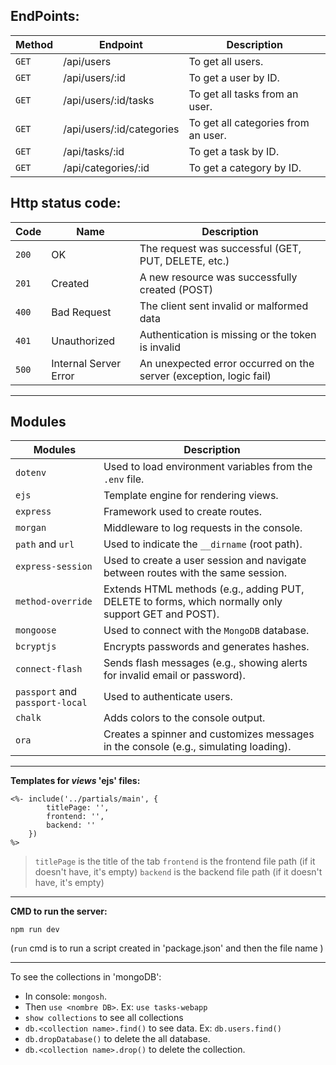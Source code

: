 ## **EndPoints:**
| Method | Endpoint         | Description                                                        |
|--------|------------------|--------------------------------------------------------------------|
| `GET`  | /api/users   | To get all users.                                     |
| `GET`  | /api/users/:id    | To get a user by ID.                                               |
| `GET`  | /api/users/:id/tasks   | To get all tasks from an user.                                     |
| `GET`  | /api/users/:id/categories   | To get all categories from an user.                                     |
| `GET`  | /api/tasks/:id   | To get a task by ID.                                     |
| `GET`  | /api/categories/:id   | To get a category by ID.                                     |


## **Http status code:**
| Code | Name                    | Description                                                         |
|------|-------------------------|----------------------------------------------------------------------|
| `200`  | OK                      | The request was successful (GET, PUT, DELETE, etc.)                 |
| `201`  | Created                 | A new resource was successfully created (POST)                      |
| `400`  | Bad Request             | The client sent invalid or malformed data                           |
| `401`  | Unauthorized            | Authentication is missing or the token is invalid                   |
| `500`  | Internal Server Error   | An unexpected error occurred on the server (exception, logic fail)  |



-------------------------

## Modules
| Modules             | Description                                                                 |
|----------------------|-----------------------------------------------------------------------------|
| `dotenv`             | Used to load environment variables from the `.env` file.                    |
| `ejs`                | Template engine for rendering views.                                        |
| `express`            | Framework used to create routes.                                            |
| `morgan`             | Middleware to log requests in the console.                                  |
| `path` and `url`     | Used to indicate the `__dirname` (root path).                               |
| `express-session`    | Used to create a user session and navigate between routes with the same session. |
| `method-override`    | Extends HTML methods (e.g., adding PUT, DELETE to forms, which normally only support GET and POST). |
| `mongoose`           | Used to connect with the `MongoDB` database.                               |
| `bcryptjs`           | Encrypts passwords and generates hashes.                                    |
| `connect-flash`      | Sends flash messages (e.g., showing alerts for invalid email or password). |
| `passport` and `passport-local` | Used to authenticate users.                                        |
| `chalk`              | Adds colors to the console output.                                          |
| `ora`                | Creates a spinner and customizes messages in the console (e.g., simulating loading). |



----------------------------------------

**Templates for _views_ 'ejs' files:**
```
<%- include('../partials/main', {
        titlePage: '', 
        frontend: '', 
        backend: ''
    })
%>
```

> `titlePage` is the title of the tab
> `frontend` is the frontend file path (if it doesn't have, it's empty)
> `backend` is the backend file path (if it doesn't have, it's empty)

------------------------------------------

**CMD to run the server:**

```
npm run dev
```

(`run` cmd is to run a script created in 'package.json' and then the file name )

-----------------------------------------


To see the collections in 'mongoDB':
- In console: `mongosh`.
- Then `use <nombre DB>`. Ex: `use tasks-webapp`
- `show collections` to see all collections
- `db.<collection name>.find()` to see data. Ex: `db.users.find()`
- `db.dropDatabase()` to delete the all database.
- `db.<collection name>.drop()` to delete the collection.
